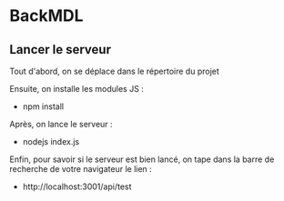 # BackMDL
## Lancer le serveur
Tout d'abord, on se déplace dans le répertoire du projet

Ensuite, on installe les modules JS :
- npm install

Après, on lance le serveur :
- nodejs index.js

Enfin, pour savoir si le serveur est bien lancé, on tape dans la barre de recherche de votre navigateur le lien :
- http://localhost:3001/api/test


